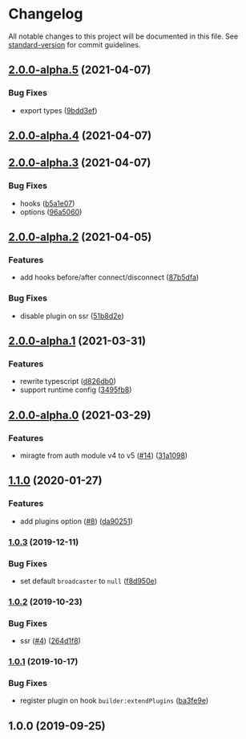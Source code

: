 # Changelog

All notable changes to this project will be documented in this file. See [standard-version](https://github.com/conventional-changelog/standard-version) for commit guidelines.

## [2.0.0-alpha.5](https://github.com/nuxt-community/laravel-echo-module/compare/v2.0.0-alpha.4...v2.0.0-alpha.5) (2021-04-07)


### Bug Fixes

* export types ([9bdd3ef](https://github.com/nuxt-community/laravel-echo-module/commit/9bdd3effae5187397296d524214a62ea2bc9f826))

## [2.0.0-alpha.4](https://github.com/nuxt-community/laravel-echo-module/compare/v2.0.0-alpha.3...v2.0.0-alpha.4) (2021-04-07)

## [2.0.0-alpha.3](https://github.com/nuxt-community/laravel-echo-module/compare/v2.0.0-alpha.2...v2.0.0-alpha.3) (2021-04-07)


### Bug Fixes

* hooks ([b5a1e07](https://github.com/nuxt-community/laravel-echo-module/commit/b5a1e07e7d73831fd0e7bd616b228ddfa36e9a5b))
* options ([96a5060](https://github.com/nuxt-community/laravel-echo-module/commit/96a5060c4f091e0e48454710dd4a645b6de63177))

## [2.0.0-alpha.2](https://github.com/nuxt-community/laravel-echo-module/compare/v2.0.0-alpha.1...v2.0.0-alpha.2) (2021-04-05)


### Features

* add hooks before/after connect/disconnect ([87b5dfa](https://github.com/nuxt-community/laravel-echo-module/commit/87b5dfa2d2876cad09991b43eaed136c69b005f4))


### Bug Fixes

* disable plugin on ssr ([51b8d2e](https://github.com/nuxt-community/laravel-echo-module/commit/51b8d2e6737004c4644704bdd99d875b8dfd7282))

## [2.0.0-alpha.1](https://github.com/nuxt-community/laravel-echo-module/compare/v2.0.0-alpha.0...v2.0.0-alpha.1) (2021-03-31)


### Features

* rewrite typescript ([d826db0](https://github.com/nuxt-community/laravel-echo-module/commit/d826db0572c2cea499a0ce595f65c692a74e7971))
* support runtime config ([3495fb8](https://github.com/nuxt-community/laravel-echo-module/commit/3495fb86cb3b6394a7348e06ac044d3f9e7e072a))

## [2.0.0-alpha.0](https://github.com/nuxt-community/laravel-echo/compare/v1.1.0...v2.0.0-alpha.0) (2021-03-29)


### Features

* miragte from auth module v4 to v5 ([#14](https://github.com/nuxt-community/laravel-echo/issues/14)) ([31a1098](https://github.com/nuxt-community/laravel-echo/commit/31a10987dde1f94d3a11ff67da0b35a97481130f))

## [1.1.0](https://github.com/nuxt-community/laravel-echo/compare/v1.0.3...v1.1.0) (2020-01-27)


### Features

* add plugins option ([#8](https://github.com/nuxt-community/laravel-echo/issues/8)) ([da90251](https://github.com/nuxt-community/laravel-echo/commit/da90251))

### [1.0.3](https://github.com/nuxt-community/laravel-echo/compare/v1.0.2...v1.0.3) (2019-12-11)


### Bug Fixes

* set default `broadcaster` to `null` ([f8d950e](https://github.com/nuxt-community/laravel-echo/commit/f8d950e))

### [1.0.2](https://github.com/nuxt-community/laravel-echo/compare/v1.0.1...v1.0.2) (2019-10-23)


### Bug Fixes

* ssr ([#4](https://github.com/nuxt-community/laravel-echo/issues/4)) ([264d1f8](https://github.com/nuxt-community/laravel-echo/commit/264d1f8))

### [1.0.1](https://github.com/nuxt-community/laravel-echo/compare/v1.0.0...v1.0.1) (2019-10-17)


### Bug Fixes

* register plugin on hook `builder:extendPlugins` ([ba3fe9e](https://github.com/nuxt-community/laravel-echo/commit/ba3fe9e))

## 1.0.0 (2019-09-25)
